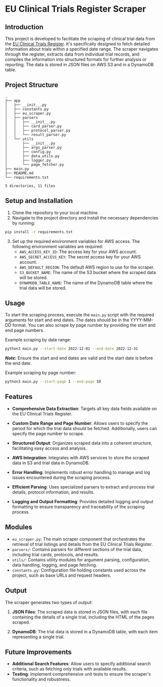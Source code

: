 # EU Clinical Trials Register Scraper

## Introduction

This project is developed to facilitate the scraping of clinical trial data from the [EU Clinical Trials Register](https://www.clinicaltrialsregister.eu/). It's specifically designed to fetch detailed information about trials within a specified date range. The scraper navigates through the register, extracts data from individual trial records, and compiles the information into structured formats for further analysis or reporting. The data is stored in JSON files on AWS S3 and in a DynamoDB table.

## Project Structure

```
.
├── app
│   ├── __init__.py
│   ├── constants.py
│   ├── eu_scraper.py
│   ├── parsers
│   │   ├── __init__.py
│   │   ├── card_parser.py
│   │   ├── protocol_parser.py
│   │   └── result_parser.py
│   └── utils
│       ├── __init__.py
│       ├── args_parser.py
│       ├── config.py
│       ├── data_utils.py
│       ├── logger.py
│       └── page_fetcher.py
├── main.py
├── README.md
└── requirements.txt

5 directories, 11 files

```

## Setup and Installation

1. Clone the repository to your local machine.
2. Navigate to the project directory and install the necessary dependencies by running:

```bash
pip install -r requirements.txt
```
3. Set up the required environment variables for AWS access. The following environment variables are required:
   - `AWS_ACCESS_KEY_ID`: The access key for your AWS account.
   - `AWS_SECRET_ACCESS_KEY`: The secret access key for your AWS account.
   - `AWS_DEFAULT_REGION`: The default AWS region to use for the scraper.
   - `S3_BUCKET_NAME`: The name of the S3 bucket where the scraped data will be stored.
   - `DYNAMODB_TABLE_NAME`: The name of the DynamoDB table where the trial data will be stored.

## Usage

To start the scraping process, execute the `main.py` script with the required arguments for start and end dates. The dates should be in the YYYY-MM-DD format.
You can also scrape by page number by providing the start and end page numbers.

Example scraping by date range:

```bash
python3 main.py --start-date 2022-12-01 --end-date 2022-12-31
```


 ***Note:*** Ensure the start and end dates are valid and the start date is before the end date.


Example scraping by page number:

```bash
python3 main.py --start-page 1 --end-page 10
```


## Features

- **Comprehensive Data Extraction**: Targets all key data fields available on the EU Clinical Trials Register.
- **Custom Date Range and Page Number**: Allows users to specify the period for which the trial data should be fetched. Additionally, users can specify the page number to scrape.
- **Structured Output**: Organizes scraped data into a coherent structure, facilitating easy access and analysis.
- **AWS Integration**: Integrates with AWS services to store the scraped data in S3 and trial data in DynamoDB.
- **Error Handling**: Implements robust error handling to manage and log issues encountered during the scraping process.
- **Efficient Parsing**: Uses specialized parsers to extract and process trial details, protocol information, and results.

- **Logging and Output Formatting**: Provides detailed logging and output formatting to ensure transparency and traceability of the scraping process.


## Modules

- `eu_scraper.py`: The main scraper component that orchestrates the retrieval of trial listings and details from the EU Clinical Trials Register.
- `parsers/`: Contains parsers for different sections of the trial data, including trial cards, protocols, and results.
- `utils/`: Contains utility modules for argument parsing, configuration, data handling, logging, and page fetching.
- `constants.py`: Configuration file holding constants used across the project, such as base URLs and request headers.

## Output

The scraper generates two types of output:
1.  **JSON Files**: The scraped data is stored in JSON files, with each file containing the details of a single trial, including the HTML of the pages scraped.
<!-- according to a predefined structure. -->
2.  **DynamoDB**: The trial data is stored in a DynamoDB table, with each item representing a single trial.

## Future Improvements
- **Additional Search Features**: Allow users to specify additional search criteria, such as fetching only trials with available results.
- **Testing**: Implement comprehensive unit tests to ensure the scraper's functionality and robustness.
